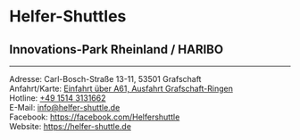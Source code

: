 # Helfer-Shuttles

## Innovations-Park Rheinland / HARIBO
---
Adresse: Carl-Bosch-Straße 13-11, 53501 Grafschaft  
Anfahrt/Karte: [Einfahrt über A61, Ausfahrt Grafschaft-Ringen](https://www.google.com/maps/place/50%C2%B034'43.4%22N+7%C2%B005'39.2%22E/@50.5787132,7.0934546,252m/data=!3m2!1e3!4b1!4m6!3m5!1s0x0:0x0!7e2!8m2!3d50.5787118!4d7.094232)  
Hotline: <a href="tel:+4915143131662">+49 1514 3131662</a>  
E-Mail: info@helfer-shuttle.de  
Facebook: https://facebook.com/Helfershuttle  
Website: https://helfer-shuttle.de
